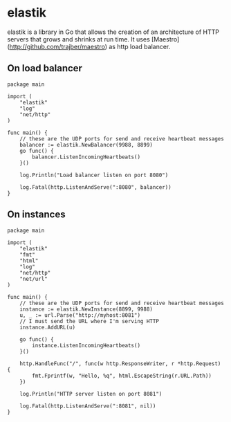 elastik
=======
elastik is a library in Go that allows the creation of an architecture of HTTP servers that grows and shrinks at run time. It uses [Maestro] (http://github.com/trajber/maestro) as http load balancer.

## On load balancer

	package main

	import (
		"elastik"
		"log"
		"net/http"
	)

	func main() {
		// these are the UDP ports for send and receive heartbeat messages
		balancer := elastik.NewBalancer(9988, 8899)
		go func() {
			balancer.ListenIncomingHeartbeats()
		}()

		log.Println("Load balancer listen on port 8080")

		log.Fatal(http.ListenAndServe(":8080", balancer))
	}

## On instances

	package main

	import (
		"elastik"
		"fmt"
		"html"
		"log"
		"net/http"
		"net/url"
	)
	
	func main() {
		// these are the UDP ports for send and receive heartbeat messages
		instance := elastik.NewInstance(8899, 9988)
		u, _ := url.Parse("http://myhost:8081")
		// I must send the URL where I'm serving HTTP
		instance.AddURL(u)

		go func() {
			instance.ListenIncomingHeartbeats()
		}()

		http.HandleFunc("/", func(w http.ResponseWriter, r *http.Request) {
			fmt.Fprintf(w, "Hello, %q", html.EscapeString(r.URL.Path))
		})

		log.Println("HTTP server listen on port 8081")

		log.Fatal(http.ListenAndServe(":8081", nil))
	}
